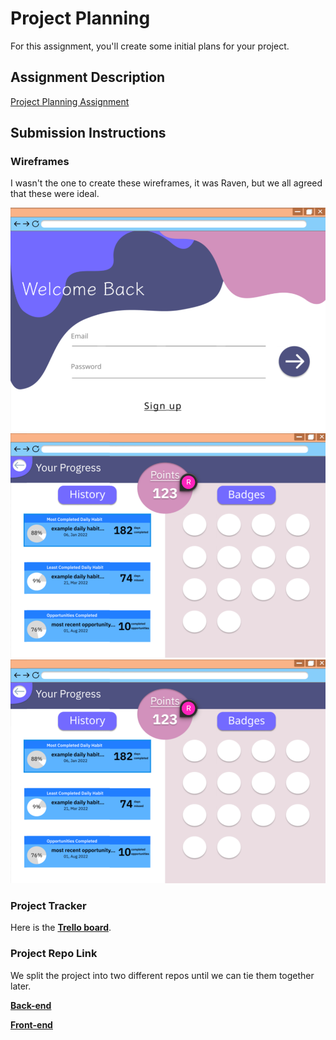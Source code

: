# Project Planning
For this assignment, you'll create some initial plans for your project.

## Assignment Description
[Project Planning Assignment](https://education.launchcode.org/liftoff/modules/assignments/project-planning)

## Submission Instructions

### Wireframes

I wasn't the one to create these wireframes, it was Raven, but we all agreed that these were ideal.

![This is supposed to be the login wireframe image.](./login.png)
![This is supposed to be a habit tracking page.](./history.png)
![This is supposed to be a habit history page.](./history.png)

### Project Tracker

Here is the **[Trello board](https://trello.com/b/uH9NEjBx/liftoff)**.

### Project Repo Link

We split the project into two different repos until we can tie them together later. 

**[Back-end](https://github.com/Jul-2022-LC-LiftOff/HabitYouHeard)**

**[Front-end](https://github.com/Jul-2022-LC-LiftOff/Habit-You-Heard-Frontend)**